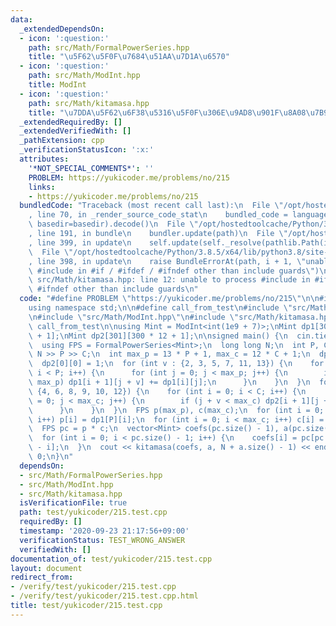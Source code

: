```yaml
---
data:
  _extendedDependsOn:
  - icon: ':question:'
    path: src/Math/FormalPowerSeries.hpp
    title: "\u5F62\u5F0F\u7684\u51AA\u7D1A\u6570"
  - icon: ':question:'
    path: src/Math/ModInt.hpp
    title: ModInt
  - icon: ':question:'
    path: src/Math/kitamasa.hpp
    title: "\u7DDA\u5F62\u6F38\u5316\u5F0F\u306E\u9AD8\u901F\u8A08\u7B97"
  _extendedRequiredBy: []
  _extendedVerifiedWith: []
  _pathExtension: cpp
  _verificationStatusIcon: ':x:'
  attributes:
    '*NOT_SPECIAL_COMMENTS*': ''
    PROBLEM: https://yukicoder.me/problems/no/215
    links:
    - https://yukicoder.me/problems/no/215
  bundledCode: "Traceback (most recent call last):\n  File \"/opt/hostedtoolcache/Python/3.8.5/x64/lib/python3.8/site-packages/onlinejudge_verify/documentation/build.py\"\
    , line 70, in _render_source_code_stat\n    bundled_code = language.bundle(stat.path,\
    \ basedir=basedir).decode()\n  File \"/opt/hostedtoolcache/Python/3.8.5/x64/lib/python3.8/site-packages/onlinejudge_verify/languages/cplusplus.py\"\
    , line 191, in bundle\n    bundler.update(path)\n  File \"/opt/hostedtoolcache/Python/3.8.5/x64/lib/python3.8/site-packages/onlinejudge_verify/languages/cplusplus_bundle.py\"\
    , line 399, in update\n    self.update(self._resolve(pathlib.Path(included), included_from=path))\n\
    \  File \"/opt/hostedtoolcache/Python/3.8.5/x64/lib/python3.8/site-packages/onlinejudge_verify/languages/cplusplus_bundle.py\"\
    , line 398, in update\n    raise BundleErrorAt(path, i + 1, \"unable to process\
    \ #include in #if / #ifdef / #ifndef other than include guards\")\nonlinejudge_verify.languages.cplusplus_bundle.BundleErrorAt:\
    \ src/Math/kitamasa.hpp: line 12: unable to process #include in #if / #ifdef /\
    \ #ifndef other than include guards\n"
  code: "#define PROBLEM \"https://yukicoder.me/problems/no/215\"\n\n#include <bits/stdc++.h>\n\
    using namespace std;\n\n#define call_from_test\n#include \"src/Math/FormalPowerSeries.hpp\"\
    \n#include \"src/Math/ModInt.hpp\"\n#include \"src/Math/kitamasa.hpp\"\n#undef\
    \ call_from_test\n\nusing Mint = ModInt<int(1e9 + 7)>;\nMint dp1[301][300 * 13\
    \ + 1];\nMint dp2[301][300 * 12 + 1];\n\nsigned main() {\n  cin.tie(0);\n  ios::sync_with_stdio(false);\n\
    \  using FPS = FormalPowerSeries<Mint>;\n  long long N;\n  int P, C;\n  cin >>\
    \ N >> P >> C;\n  int max_p = 13 * P + 1, max_c = 12 * C + 1;\n  dp1[0][0] = 1;\n\
    \  dp2[0][0] = 1;\n  for (int v : {2, 3, 5, 7, 11, 13}) {\n    for (int i = 0;\
    \ i < P; i++) {\n      for (int j = 0; j < max_p; j++) {\n        if (j + v <\
    \ max_p) dp1[i + 1][j + v] += dp1[i][j];\n      }\n    }\n  }\n  for (int v :\
    \ {4, 6, 8, 9, 10, 12}) {\n    for (int i = 0; i < C; i++) {\n      for (int j\
    \ = 0; j < max_c; j++) {\n        if (j + v < max_c) dp2[i + 1][j + v] += dp2[i][j];\n\
    \      }\n    }\n  }\n  FPS p(max_p), c(max_c);\n  for (int i = 0; i < max_p;\
    \ i++) p[i] = dp1[P][i];\n  for (int i = 0; i < max_c; i++) c[i] = dp2[C][i];\n\
    \  FPS pc = p * c;\n  vector<Mint> coefs(pc.size() - 1), a(pc.size() - 1, 1);\n\
    \  for (int i = 0; i < pc.size() - 1; i++) {\n    coefs[i] = pc[pc.size() - 1\
    \ - i];\n  }\n  cout << kitamasa(coefs, a, N + a.size() - 1) << endl;\n  return\
    \ 0;\n}\n"
  dependsOn:
  - src/Math/FormalPowerSeries.hpp
  - src/Math/ModInt.hpp
  - src/Math/kitamasa.hpp
  isVerificationFile: true
  path: test/yukicoder/215.test.cpp
  requiredBy: []
  timestamp: '2020-09-23 21:17:56+09:00'
  verificationStatus: TEST_WRONG_ANSWER
  verifiedWith: []
documentation_of: test/yukicoder/215.test.cpp
layout: document
redirect_from:
- /verify/test/yukicoder/215.test.cpp
- /verify/test/yukicoder/215.test.cpp.html
title: test/yukicoder/215.test.cpp
---
```

